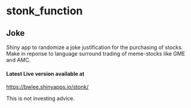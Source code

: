 # stonk_function
## Joke

Shiny app to randomize a joke justification for the purchasing of stocks. Make in reponse to language surround trading of meme-stocks like GME and AMC. 

#### Latest Live version available at
https://bwlee.shinyapps.io/stonk/

This is not investing advice.
